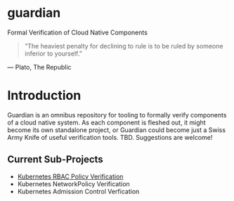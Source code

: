 # guardian
Formal Verification of Cloud Native Components

> “The heaviest penalty for declining to rule is to be ruled by someone inferior to yourself.” 

― Plato, The Republic

# Introduction
Guardian is an omnibus repository for tooling to formally verify components of a cloud native system. As each component is fleshed out, it might become its own standalone project, or Guardian could become just a Swiss Army Knife of useful verification tools. TBD. Suggestions are welcome!

## Current Sub-Projects

* [Kubernetes RBAC Policy Verification](https://github.com/cncf/sig-security/pull/242)
* Kubernetes NetworkPolicy Verification
* Kubernetes Admission Control Verfication

